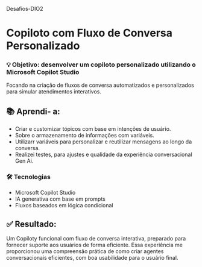  Desafios-DIO2
# Copiloto com Fluxo de Conversa Personalizado 

### 💡 Objetivo: desenvolver um copiloto personalizado utilizando o Microsoft Copilot Studio
Focando na criação de fluxos de conversa automatizados e personalizados para simular atendimentos interativos.
## 📚  Aprendi- a:

- Criar e customizar tópicos com base em intenções de usuário.
- Sobre o armazenamento de informações com variáveis.
- Utilizarr variáveis para personalizar e reutilizar mensagens ao longo da conversa.
- Realizei testes, para ajustes e qualidade da experiência conversacional Gen Ai.

### 🛠️ Tecnologias

- Microsoft Copilot Studio
- IA generativa com base em prompts
- Fluxos baseados em lógica condicional


## ✅ **Resultado:**
Um Copiloty funcional com fluxo de conversa interativa, preparado para  fornecer suporte aos usuários de forma eficiente.
Essa experiência me proporcionou uma compreensão prática de como criar agentes conversacionais eficientes, com boa usabilidade para o usuário final.
